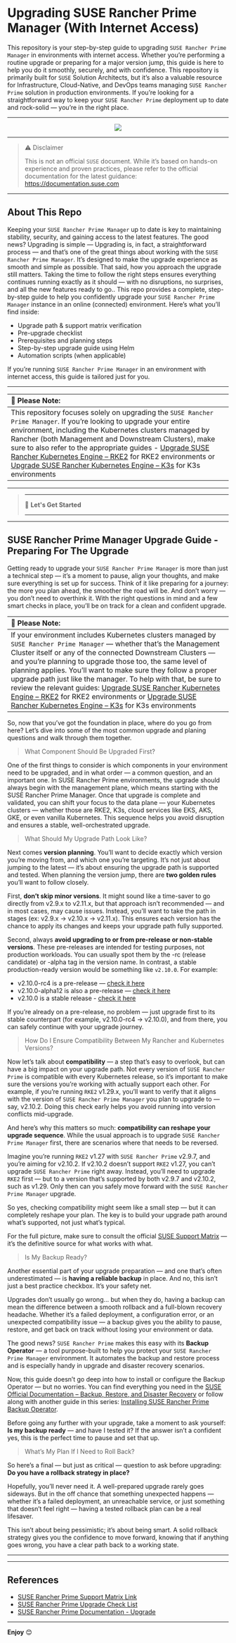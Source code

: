 # Upgrading SUSE Rancher Prime Manager (With Internet Access)

This repository is your step-by-step guide to upgrading `SUSE Rancher Prime Manager` in environments with internet access. Whether you’re performing a routine upgrade or preparing for a major version jump, this guide is here to help you do it smoothly, securely, and with confidence. This repository is primarily built for `SUSE` Solution Architects, but it’s also a valuable resource for Infrastructure, Cloud-Native, and DevOps teams managing `SUSE Rancher Prime` solution in production environments. If you’re looking for a straightforward way to keep your `SUSE Rancher Prime`  deployment up to date and rock-solid — you’re in the right place.

---

<p align="center">
    <img src="Images/Rancher-Logo.png">
</p>

---

> ⚠️ Disclaimer
>
> This is not an official `SUSE` document. While it’s based on hands-on experience and proven practices, please refer to the official documentation for the latest guidance: https://documentation.suse.com

---

## About This Repo

Keeping your `SUSE Rancher Prime Manager` up to date is key to maintaining stability, security, and gaining access to the latest features. The good news? Upgrading is simple — Upgrading is, in fact, a straightforward process — and that’s one of the great things about working with the `SUSE Rancher Prime Manager`. It’s designed to make the upgrade experience as smooth and simple as possible. That said, how you approach the upgrade still matters. Taking the time to follow the right steps ensures everything continues running exactly as it should — with no disruptions, no surprises, and all the new features ready to go.. This repo provides a complete, step-by-step guide to help you confidently upgrade your `SUSE Rancher Prime Manager` instance in an online (connected) environment. Here’s what you’ll find inside:
- Upgrade path & support matrix verification
- Pre-upgrade checklist
- Prerequisites and planning steps
- Step-by-step upgrade guide using Helm
- Automation scripts (when applicable)

If you’re running `SUSE Rancher Prime Manager` in an environment with internet access, this guide is tailored just for you.

---

| 📝 **Please Note:** |
|:--------------------|
| This repository focuses solely on upgrading the `SUSE Rancher Prime Manager`. If you’re looking to upgrade your entire environment, including the Kubernetes clusters managed by Rancher (both Management and Downstream Clusters), make sure to also refer to the appropriate guides - [Upgrade SUSE Rancher Kubernetes Engine – RKE2](/4-Upgrade/SUSE-Kubernetes-Engine-RKE2/) for RKE2 environments or [Upgrade SUSE Rancher Kubernetes Engine – K3s](/4-Upgrade/SUSE-Kubernetes-Engine-K3S/) for K3s environments|

---

> _________________________     
>     
> 🚀 **Let's Get Started** 
>     
> _________________________

---

## SUSE Rancher Prime Manager Upgrade Guide - Preparing For The Upgrade

Getting ready to upgrade your `SUSE Rancher Prime Manager` is more than just a technical step — it’s a moment to pause, align your thoughts, and make sure everything is set up for success. Think of it like preparing for a journey: the more you plan ahead, the smoother the road will be. And don’t worry — you don’t need to overthink it. With the right questions in mind and a few smart checks in place, you’ll be on track for a clean and confident upgrade.

| 📝 **Please Note:** |
|:--------------------|
| If your environment includes Kubernetes clusters managed by `SUSE Rancher Prime Manager` — whether that’s the Management Cluster itself or any of the connected Downstream Clusters — and you’re planning to upgrade those too, the same level of planning applies. You’ll want to make sure they follow a proper upgrade path just like the manager. To help with that, be sure to review the relevant guides: [Upgrade SUSE Rancher Kubernetes Engine – RKE2](/4-Upgrade/SUSE-Kubernetes-Engine-RKE2/) for RKE2 environments or [Upgrade SUSE Rancher Kubernetes Engine – K3s](/4-Upgrade/SUSE-Kubernetes-Engine-K3S/) for K3s environments|

So, now that you’ve got the foundation in place, where do you go from here? Let’s dive into some of the most common upgrade and planing questions and walk through them together.

> What Component Should Be Upgraded First?

One of the first things to consider is which components in your environment need to be upgraded, and in what order — a common question, and an important one. In SUSE Rancher Prime environments, the upgrade should always begin with the management plane, which means starting with the SUSE Rancher Prime Manager. Once that upgrade is complete and validated, you can shift your focus to the data plane — your Kubernetes clusters — whether those are RKE2, K3s, cloud services like EKS, AKS, GKE, or even vanilla Kubernetes. This sequence helps you avoid disruption and ensures a stable, well-orchestrated upgrade.

> What Should My Upgrade Path Look Like?

Next comes **version planning**. You’ll want to decide exactly which version you’re moving from, and which one you’re targeting. It’s not just about jumping to the latest — it’s about ensuring the upgrade path is supported and tested. When planning the version jump, there are **two golden rules** you’ll want to follow closely.

First, **don’t skip minor versions**. It might sound like a time-saver to go directly from v2.9.x to v2.11.x, but that approach isn’t recommended — and in most cases, may cause issues. Instead, you’ll want to take the path in stages (ex: v2.9.x → v2.10.x → v2.11.x). This ensures each version has the chance to apply its changes and keeps your upgrade path fully supported.

Second, always **avoid upgrading to or from pre-release or non-stable versions**. These pre-releases are intended for testing purposes, not production workloads. You can usually spot them by the -rc (release candidate) or -alpha tag in the version name. In contrast, a stable production-ready version would be something like `v2.10.0`. For example:
- v2.10.0-rc4 is a pre-release — [check it here](https://github.com/rancher/rancher/releases/tag/v2.10.0-rc4)
- v2.10.0-alpha12 is also a pre-release — [check it here](https://github.com/rancher/rancher/releases/tag/v2.10.0-alpha12)
- v2.10.0 is a stable release - [check it here](https://github.com/rancher/rancher/releases/tag/v2.10.0)

If you’re already on a pre-release, no problem — just upgrade first to its stable counterpart (for example, v2.10.0-rc4 → v2.10.0), and from there, you can safely continue with your upgrade journey.

> How Do I Ensure Compatibility Between My Rancher and Kubernetes Versions?

Now let’s talk about **compatibility** — a step that’s easy to overlook, but can have a big impact on your upgrade path. Not every version of `SUSE Rancher Prime` is compatible with every Kubernetes release, so it’s important to make sure the versions you’re working with actually support each other. For example, if you’re running `RKE2` v1.29.x, you’ll want to verify that it aligns with the version of `SUSE Rancher Prime Manager` you plan to upgrade to — say, v2.10.2. Doing this check early helps you avoid running into version conflicts mid-upgrade.

And here’s why this matters so much: **compatibility can reshape your upgrade sequence**. While the usual approach is to upgrade `SUSE Rancher Prime Manager` first, there are scenarios where that needs to be reversed.

Imagine you’re running `RKE2` v1.27 with `SUSE Rancher Prime` v2.9.7, and you’re aiming for v2.10.2. If v2.10.2 doesn’t support `RKE2` v1.27, you can’t upgrade `SUSE Rancher Prime` right away. Instead, you’ll need to upgrade `RKE2` first — but to a version that’s supported by both v2.9.7 and v2.10.2, such as v1.29. Only then can you safely move forward with the `SUSE Rancher Prime Manager` upgrade.

So yes, checking compatibility might seem like a small step — but it can completely reshape your plan. The key is to build your upgrade path around what’s supported, not just what’s typical.

For the full picture, make sure to consult the official [SUSE Support Matrix](https://www.suse.com/suse-rancher/support-matrix/all-supported-versions/rancher-v2-10-2/) — it’s the definitive source for what works with what.

> Is My Backup Ready?

Another essential part of your upgrade preparation — and one that’s often underestimated — is **having a reliable backup** in place. And no, this isn’t just a best practice checkbox. It’s your safety net.

Upgrades don’t usually go wrong… but when they do, having a backup can mean the difference between a smooth rollback and a full-blown recovery headache. Whether it’s a failed deployment, a configuration error, or an unexpected compatibility issue — a backup gives you the ability to pause, restore, and get back on track without losing your environment or data.

The good news? `SUSE Rancher Prime` makes this easy with its **Backup Operator** — a tool purpose-built to help you protect your `SUSE Rancher Prime Manager` environment. It automates the backup and restore process and is especially handy in upgrade and disaster recovery scenarios.

Now, this guide doesn’t go deep into how to install or configure the Backup Operator — but no worries. You can find everything you need in the [SUSE Official Documentation – Backup, Restore, and Disaster Recovery](https://documentation.suse.com/cloudnative/rancher-manager/latest/en/rancher-admin/back-up-restore-and-disaster-recovery/back-up-restore-and-disaster-recovery.html) or follow along with another guide in this series: [Installing SUSE Rancher Prime Backup Operator](/2-Configure/Rancher/SUSE-Rancher-Prime-Backup/).

Before going any further with your upgrade, take a moment to ask yourself:
**Is my backup ready** — and have I tested it? If the answer isn’t a confident yes, this is the perfect time to pause and set that up.

> What’s My Plan If I Need to Roll Back?

So here’s a final — but just as critical — question to ask before upgrading: **Do you have a rollback strategy in place?**

Hopefully, you’ll never need it. A well-prepared upgrade rarely goes sideways. But in the off chance that something unexpected happens — whether it’s a failed deployment, an unreachable service, or just something that doesn’t feel right — having a tested rollback plan can be a real lifesaver.

This isn’t about being pessimistic; it’s about being smart. A solid rollback strategy gives you the confidence to move forward, knowing that if anything goes wrong, you have a clear path back to a working state.

---



---

## References

- [SUSE Rancher Prime Support Matrix Link](https://www.suse.com/suse-rancher/support-matrix/all-supported-versions/rancher-v2-10-2/)
- [SUSE Rancher Prime Upgrade Check List](https://www.suse.com/support/kb/doc/?id=000020061)
- [SUSE Rancher Prime Documentation - Upgrade](https://documentation.suse.com/cloudnative/rancher-manager/latest/en/installation-and-upgrade/upgrades.html)

---

**Enjoy** :blush:


